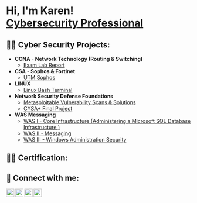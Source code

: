 <h1>Hi, I'm Karen! <br/><a href="https://www.linkedin.com/in/joshmadakor/">Cybersecurity Professional</a>

<h2>👨‍💻 Cyber Security Projects:</h2>

- <b>CCNA - Network Technology (Routing & Switching)</b>
  - [Exam Lab Report](https://github.com/nubie127/CCNA-Final-Project)
- <b>CSA - Sophos & Fortinet</b>
  - [UTM Sophos](https://github.com/nubie127/CSA)
- <b>LINUX</b>
  - [Linux Bash Terminal](https://github.com/nubie127/LINUX)
- <b>Network Security Defense Foundations</b>
  - [Metasploitable Vulnerability Scans & Solutions](https://github.com/nubie127/Network_Security_Defense_Foundations)
  - [CYSA+ Final Project](https://github.com/joshmadakor1/DecrypterPOC)
- <b>WAS Messaging</b>
  - [WAS I - Core Infrastructure (Administering a Microsoft SQL Database Infrastructure
)](https://github.com/joshmadakor1/Package-Delivery-Pathfinding-Algorithm)
  - [WAS II - Messaging](https://github.com/joshmadakor1/Package-Delivery-Pathfinding-Algorithm)
  - [WAS III - Windows Administration Security](https://github.com/joshmadakor1/Package-Delivery-Pathfinding-Algorithm)

<h2>👨‍💻 Certification:</h2>  

<h2> 🤳 Connect with me:</h2>

[<img align="left" alt="JoshMadakor | YouTube" width="22px" src="https://cdn.jsdelivr.net/npm/simple-icons@v3/icons/youtube.svg" />][youtube]
[<img align="left" alt="JoshMadakor | Twitter" width="22px" src="https://cdn.jsdelivr.net/npm/simple-icons@v3/icons/twitter.svg" />][twitter]
[<img align="left" alt="JoshMadakor | LinkedIn" width="22px" src="https://cdn.jsdelivr.net/npm/simple-icons@v3/icons/linkedin.svg" />][linkedin]
[<img align="left" alt="JoshMadakor | Instagram" width="22px" src="https://cdn.jsdelivr.net/npm/simple-icons@v3/icons/instagram.svg" />][instagram]

[twitter]: https://twitter.com/joshmadakor
[youtube]: https://www.youtube.com/c/joshmadakor
[instagram]: https://www.instagram.com/joshmadakor/
[linkedin]: https://linkedin.com/in/joshmadakor
